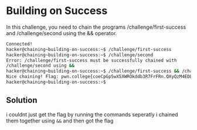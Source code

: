 # Building on Success
In this challenge, you need to chain the programs /challenge/first-success and /challenge/second using the && operator.

```bash
Connected!
hacker@chaining~building-on-success:~$ /challenge/first-success
hacker@chaining~building-on-success:~$ /challenge/second
Error: /challenge/first-success must be successfully chained with
/challenge/second using &&
hacker@chaining~building-on-success:~$ /challenge/first-success && /challenge/second
Nice chaining! Flag: pwn.college{coeCpGp5wX5XWROkddb3R7FrFRn.QXyQzM4EDLzQjN1czW}
hacker@chaining~building-on-success:~$
```

## Solution
i couldnt just get the flag by running the commands seperatly i chained them together using `&&` and then got the flag
